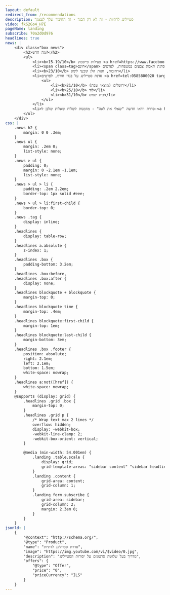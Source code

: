 ```yaml
---
layout: default
redirect_from: /recommendations
description: סטיילינג לדתיות - זה לא רק הבגד - זה החיבור שלך לעצמך
video: fkS2Go4_H7E
pageName: landing
subscribe: 70a2d0d976
headlines: true
news: |
    <div class="box news">
        <h2>מה חדש?</h2>
        <ul>
            <li><b>15-19/10</b> פעילות פייסבוק <a href=https://www.facebook.com/groups/304148679918860/ rel=nofollow target=_blank>"מסדרות ארון ביחד"</a></li>
            <li><span class=tag>חינם</span> סדנת תאמת צבעים במטפחות, לפרטים <a href=tel:0585800020 target=_blank>058-5800020</a></li>
            <li><b>23/10</b> רחובות, חנות הלן קובעי לימון</li>
            <li>סדנת סטיילינג על בגדי חורף, לפרטים <a href=tel:0585800020 target=_blank>058-5800020</a>
                <ul>
                    <li><b>21/10</b> (מוצאי שבת) ירושלים</li>
                    <li><b>25/10</b> לוד</li>
                    <li><b>31/10</b> בית שמש</li>
                </ul>
            </li>
            <li>סדרת וידאו חדשה "שאלי את לאה" - מוזמנות לשלוח שאלות שלכן ל-<a href=mailto:lea@laukstein.com target=_blank>lea@laukstein.com</a></li>
        </ul>
    </div>
css: |
    .news h2 {
        margin: 0 0 .3em;
    }
    .news ul {
        margin: .2em 0;
        list-style: none;
    }
    .news > ul {
        padding: 0;
        margin: 0 -2.1em -1.1em;
        list-style: none;
    }
    .news > ul > li {
        padding: .2em 2.2em;
        border-top: 1px solid #eee;
    }
    .news > ul > li:first-child {
        border-top: 0;
    }
    .news .tag {
        display: inline;
    }
    .headlines {
        display: table-row;
    }
    .headlines a.absolute {
        z-index: 1;
    }
    .headlines .box {
        padding-bottom: 3.2em;
    }
    .headlines .box:before,
    .headlines .box:after {
        display: none;
    }
    .headlines blockquote + blockquote {
        margin-top: 0;
    }
    .headlines blockquote time {
        margin-top: .4em;
    }
    .headlines blockquote:first-child {
        margin-top: 1em;
    }
    .headlines blockquote:last-child {
        margin-bottom: 3em;
    }
    .headlines .box .footer {
        position: absolute;
        right: 2.1em;
        left: 2.1em;
        bottom: 1.5em;
        white-space: nowrap;
    }
    .headlines a:not([href]) {
        white-space: nowrap;
    }
    @supports (display: grid) {
        .headlines .grid .box {
            margin-top: 0;
        }
        .headlines .grid p {
            /* Wrap text max 2 lines */
            overflow: hidden;
            display: -webkit-box;
            -webkit-line-clamp: 2;
            -webkit-box-orient: vertical;
        }

        @media (min-width: 54.001em) {
            .landing .table.scale {
                display: grid;
                grid-template-areas: "sidebar content" "sidebar headlines";
            }
            .landing .content {
                grid-area: content;
                grid-column: 1;
            }
            .landing form.subscribe {
                grid-area: sidebar;
                grid-column: 2;
                margin: 2.3em 0;
            }
        }
    }
jsonld: |
    {
        "@context": "http://schema.org/",
        "@type": "Product",
        "name": "סדרת סטיילינג לדתיות",
        "image": "https://img.youtube.com/vi/$video/0.jpg",
        "description": "מדריך בעל שלושה סרטונים על יסודות הסטיילינג",
        "offers": {
            "@type": "Offer",
            "price": "0",
            "priceCurrency": "ILS"
        }
    }
---
```

